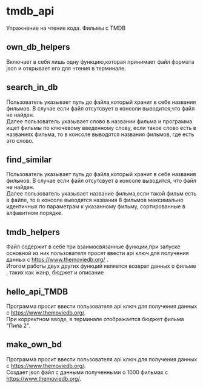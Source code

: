 # tmdb_api  
Упражнение на чтение кода. Фильмы с TMDB  
## own_db_helpers  
Включает в себя лишь одну функцию,которая принимает файл формата json и открывает его для чтения в терминале.  
## search_in_db  
Пользователь указывает путь до файла,который хранит в себе названия фильмов. В случае если файл отсутсвует в консоли выводится,что файл не найден.  
Далее пользователь указывает слово в названии фильма и программа ищет фильмы по ключевому введенному слову, если такое слово есть в названиях фильма, то в консоле выводятся названия фильмов, где есть это слово.  
## find_similar  
Пользователь указывает путь до файла,который хранит в себе названия фильмов. В случае если файл отсутсвует в консоле выводится, что файл не найден.  
Далее пользователь указывает название фильма,если такой фильм есть в файле, то в консоле выводятся названия 8 фильмов максимально идентичных по параметрам к указанному фильму, сортированные в алфавитном порядке.
## tmdb_helpers
Файл содержит в себе три взаимосвязанные функции,при запуске основной из них пользователя просят ввести api ключ для получения данных с https://www.themoviedb.org/ .    
Итогом работы двух других функций является возврат данных о фильме , таких как жанр, бюджет и описание
## hello_api_TMDB  
Программа просит ввести пользователя api ключ для получения данных с https://www.themoviedb.org/.  
При корректном вводе, в терминале отображается бюджет фильма "Пила 2".  
## make_own_bd  
Программа просит ввести пользователя api ключ для получения данных с https://www.themoviedb.org/.  
Создает json файл с данными полученными о 1000 фильмах с https://www.themoviedb.org/.  



